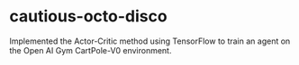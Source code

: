 # cautious-octo-disco
Implemented the Actor-Critic method using TensorFlow to train an agent on the Open AI Gym CartPole-V0 environment.
